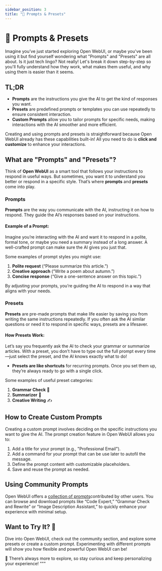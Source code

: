 ```yaml
---
sidebar_position: 3
title: "📜 Prompts & Presets"
---
```


# 📜 Prompts & Presets

Imagine you’ve just started exploring Open WebUI, or maybe you've been using it but find yourself wondering what "Prompts" and "Presets" are all about. Is it just tech lingo? Not really! Let's break it down step-by-step so you'll fully understand how they work, what makes them useful, and why using them is easier than it seems.

## TL;DR

- **Prompts** are the instructions you give the AI to get the kind of responses you want.
- **Presets** are predefined prompts or templates you can use repeatedly to ensure consistent interaction.
- **Custom Prompts** allow you to tailor prompts for specific needs, making interactions with the AI smoother and more efficient.

Creating and using prompts and presets is straightforward because Open WebUI already has these capabilities built-in! All you need to do is **click and customize** to enhance your interactions.

## What are "Prompts" and "Presets"?

Think of **Open WebUI** as a smart tool that follows your instructions to respond in useful ways. But sometimes, you want it to understand you better or respond in a specific style. That’s where **prompts** and **presets** come into play.

### Prompts

**Prompts** are the way you communicate with the AI, instructing it on how to respond. They guide the AI’s responses based on your instructions.

#### Example of a Prompt:

Imagine you’re interacting with the AI and want it to respond in a polite, formal tone, or maybe you need a summary instead of a long answer. A well-crafted prompt can make sure the AI gives you just that.

Some examples of prompt styles you might use:
1. **Polite request** (“Please summarize this article.”)
2. **Creative approach** (“Write a poem about autumn.”)
3. **Concise response** (“Give a one-sentence answer on this topic.”)

By adjusting your prompts, you’re guiding the AI to respond in a way that aligns with your needs.

### Presets

**Presets** are pre-made prompts that make life easier by saving you from writing the same instructions repeatedly. If you often ask the AI similar questions or need it to respond in specific ways, presets are a lifesaver.

#### How Presets Work:

Let’s say you frequently ask the AI to check your grammar or summarize articles. With a preset, you don’t have to type out the full prompt every time—just select the preset, and the AI knows exactly what to do!

- **Presets are like shortcuts** for recurring prompts. Once you set them up, they’re always ready to go with a single click.

Some examples of useful preset categories:
1. **Grammar Check** 📝
2. **Summarizer** 📰
3. **Creative Writing** ✍️

## How to Create Custom Prompts

Creating a custom prompt involves deciding on the specific instructions you want to give the AI. The prompt creation feature in Open WebUI allows you to:
1. Add a title for your prompt (e.g., "Professional Email").
2. Add a command for your prompt that can be use later to autofil the message. 
3. Define the prompt content with customizable placeholders.
4. Save and reuse the prompt as needed.

## Using Community Prompts

Open WebUI offers a [collection of prompts](https://openwebui.com/prompts)contributed by other users. You can browse and download prompts like “Code Expert,” “Grammar Check and Rewrite” or “Image Description Assistant,” to quickly enhance your experience with minimal setup.

## Want to Try It? 🚀

Dive into Open WebUI, check out the community section, and explore some presets or create a custom prompt. Experimenting with different prompts will show you how flexible and powerful Open WebUI can be!

🌟 There’s always more to explore, so stay curious and keep personalizing your experience!
"""
